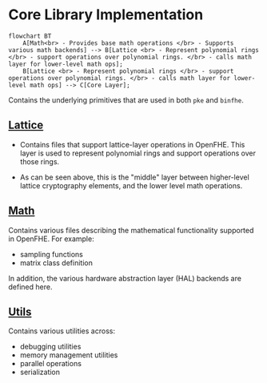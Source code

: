 # Core Library Implementation

```mermaid
flowchart BT
    A[Math<br> - Provides base math operations </br> - Supports various math backends] --> B[Lattice <br> - Represent polynomial rings </br> - support operations over polynomial rings. </br> - calls math layer for lower-level math ops];
    B[Lattice <br> - Represent polynomial rings </br> - support operations over polynomial rings. </br> - calls math layer for lower-level math ops] --> C[Core Layer];
```

Contains the underlying primitives that are used in both `pke` and `binfhe`.

## [Lattice](lattice)

- Contains files that support lattice-layer operations in OpenFHE. This layer is used to represent polynomial rings and support operations over those rings. 

- As can be seen above, this is the "middle" layer between higher-level lattice cryptography elements, and the lower level math operations.


## [Math](math)

Contains various files describing the mathematical functionality supported in OpenFHE. For example:

- sampling functions
- matrix class definition


In addition, the various hardware abstraction layer (HAL) backends are defined here.


## [Utils](utils)

Contains various utilities across:

- debugging utilities
- memory management utilities
- parallel operations
- serialization
